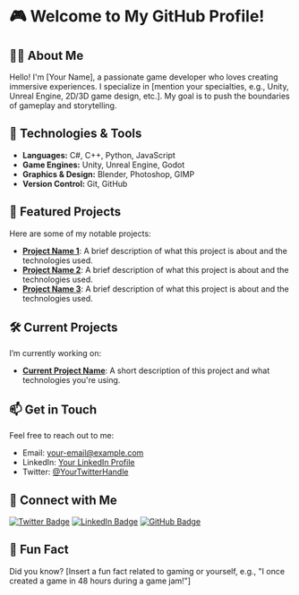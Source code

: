 # 🎮 Welcome to My GitHub Profile!

## 👨‍💻 About Me
Hello! I'm [Your Name], a passionate game developer who loves creating immersive experiences. I specialize in [mention your specialties, e.g., Unity, Unreal Engine, 2D/3D game design, etc.]. My goal is to push the boundaries of gameplay and storytelling.

## 🚀 Technologies & Tools
- **Languages:** C#, C++, Python, JavaScript
- **Game Engines:** Unity, Unreal Engine, Godot
- **Graphics & Design:** Blender, Photoshop, GIMP
- **Version Control:** Git, GitHub

## 🌟 Featured Projects
Here are some of my notable projects:
- **[Project Name 1](link-to-project)**: A brief description of what this project is about and the technologies used.
- **[Project Name 2](link-to-project)**: A brief description of what this project is about and the technologies used.
- **[Project Name 3](link-to-project)**: A brief description of what this project is about and the technologies used.

## 🛠️ Current Projects
I’m currently working on:
- **[Current Project Name](link-to-project)**: A short description of this project and what technologies you're using.

## 📫 Get in Touch
Feel free to reach out to me:
- Email: [your-email@example.com](mailto:your-email@example.com)
- LinkedIn: [Your LinkedIn Profile](link-to-linkedin)
- Twitter: [@YourTwitterHandle](https://twitter.com/YourTwitterHandle)

## 🔗 Connect with Me
[![Twitter Badge](https://img.shields.io/badge/-@YourTwitterHandle-1DA1F2?style=flat-square&labelColor=1DA1F2&logo=twitter&logoColor=white)](https://twitter.com/YourTwitterHandle)
[![LinkedIn Badge](https://img.shields.io/badge/-Your%20Name-0077B5?style=flat-square&labelColor=0077B5&logo=linkedin&logoColor=white)](link-to-linkedin)
[![GitHub Badge](https://img.shields.io/badge/-YourGitHubUsername-181717?style=flat-square&labelColor=181717&logo=github&logoColor=white)](https://github.com/YourGitHubUsername)

## 🎉 Fun Fact
Did you know? [Insert a fun fact related to gaming or yourself, e.g., "I once created a game in 48 hours during a game jam!"]

